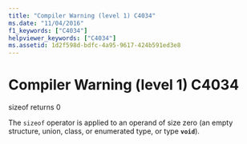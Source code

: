 ```yaml
---
title: "Compiler Warning (level 1) C4034"
ms.date: "11/04/2016"
f1_keywords: ["C4034"]
helpviewer_keywords: ["C4034"]
ms.assetid: 1d2f598d-bdfc-4a95-9617-424b591ed3e8
---
```

# Compiler Warning (level 1) C4034

sizeof returns 0

The `sizeof` operator is applied to an operand of size zero (an empty structure, union, class, or enumerated type, or type **`void`**).
